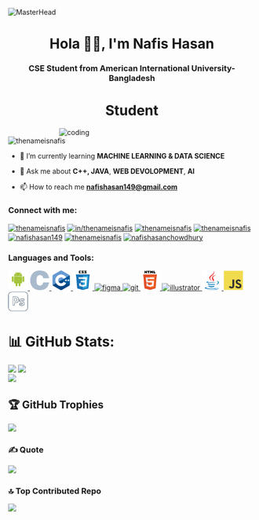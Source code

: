 ![MasterHead](https://media.giphy.com/headers/GitHub/w8ZJLtJbmuph.gif)

<h1 align="center">Hola 👋🏻, I'm Nafis Hasan</h1>
<h3 align="center">CSE Student from American International University-Bangladesh</h3>
<h1 align="center">Student</h1>

<img align="right" alt="coding" width="400" src="https://media3.giphy.com/media/zhYSVCirREeIZtONCI/200w.gif?cid=82a1493b9h1lkftmna6nu3yhdfrhhqgm7oa3tkgxqos86j5h&ep=v1_gifs_related&rid=200w.gif&ct=s">

<p align="left"> <img src="https://komarev.com/ghpvc/?username=thenameisnafis&label=Profile%20views&color=0e75b6&style=flat" alt="thenameisnafis" /> </p>

- 🌱 I’m currently learning **MACHINE LEARNING & DATA SCIENCE** 

- 💬 Ask me about **C++, JAVA**, **WEB DEVOLOPMENT**, **AI** 

- 📫 How to reach me **nafishasan149@gmail.com**

<h3 align="left">Connect with me:</h3>
<p align="left">
<a href="https://twitter.com/thenameisnafis" target="blank"><img align="center" src="https://raw.githubusercontent.com/rahuldkjain/github-profile-readme-generator/master/src/images/icons/Social/twitter.svg" alt="thenameisnafis" height="30" width="40" /></a>
<a href="https://www.linkedin.com/in/thenameisnafis/" target="blank"><img align="center" src="https://raw.githubusercontent.com/rahuldkjain/github-profile-readme-generator/master/src/images/icons/Social/linked-in-alt.svg" alt="in/thenameisnafis" height="30" width="40" /></a>
<a href="https://www.facebook.com/thenafishasan/" target="blank"><img align="center" src="https://raw.githubusercontent.com/rahuldkjain/github-profile-readme-generator/master/src/images/icons/Social/facebook.svg" alt="thenameisnafis" height="30" width="40" /></a>
<a href="https://instagram.com/thenameisnafis" target="blank"><img align="center" src="https://raw.githubusercontent.com/rahuldkjain/github-profile-readme-generator/master/src/images/icons/Social/instagram.svg" alt="thenameisnafis" height="30" width="40" /></a>
<a href="https://www.hackerrank.com/nafishasan149" target="blank"><img align="center" src="https://raw.githubusercontent.com/rahuldkjain/github-profile-readme-generator/master/src/images/icons/Social/hackerrank.svg" alt="nafishasan149" height="30" width="40" /></a>
<a href="https://codeforces.com/profile/thenameisnafis" target="blank"><img align="center" src="https://raw.githubusercontent.com/rahuldkjain/github-profile-readme-generator/master/src/images/icons/Social/codeforces.svg" alt="thenameisnafis" height="30" width="40" /></a>
<a href="https://discord.gg/nafishasanchowdhury" target="blank"><img align="center" src="https://raw.githubusercontent.com/rahuldkjain/github-profile-readme-generator/master/src/images/icons/Social/discord.svg" alt="nafishasanchowdhury" height="30" width="40" /></a>
</p>

<h3 align="left">Languages and Tools:</h3>
<p align="left"> <a href="https://developer.android.com" target="_blank" rel="noreferrer"> <img src="https://raw.githubusercontent.com/devicons/devicon/master/icons/android/android-original-wordmark.svg" alt="android" width="40" height="40"/> </a> <a href="https://www.cprogramming.com/" target="_blank" rel="noreferrer"> <img src="https://raw.githubusercontent.com/devicons/devicon/master/icons/c/c-original.svg" alt="c" width="40" height="40"/> </a> <a href="https://www.w3schools.com/cpp/" target="_blank" rel="noreferrer"> <img src="https://raw.githubusercontent.com/devicons/devicon/master/icons/cplusplus/cplusplus-original.svg" alt="cplusplus" width="40" height="40"/> </a> <a href="https://www.w3schools.com/css/" target="_blank" rel="noreferrer"> <img src="https://raw.githubusercontent.com/devicons/devicon/master/icons/css3/css3-original-wordmark.svg" alt="css3" width="40" height="40"/> </a> <a href="https://www.figma.com/" target="_blank" rel="noreferrer"> <img src="https://www.vectorlogo.zone/logos/figma/figma-icon.svg" alt="figma" width="40" height="40"/> </a> <a href="https://git-scm.com/" target="_blank" rel="noreferrer"> <img src="https://www.vectorlogo.zone/logos/git-scm/git-scm-icon.svg" alt="git" width="40" height="40"/> </a> <a href="https://www.w3.org/html/" target="_blank" rel="noreferrer"> <img src="https://raw.githubusercontent.com/devicons/devicon/master/icons/html5/html5-original-wordmark.svg" alt="html5" width="40" height="40"/> </a> <a href="https://www.adobe.com/in/products/illustrator.html" target="_blank" rel="noreferrer"> <img src="https://www.vectorlogo.zone/logos/adobe_illustrator/adobe_illustrator-icon.svg" alt="illustrator" width="40" height="40"/> </a> <a href="https://www.java.com" target="_blank" rel="noreferrer"> <img src="https://raw.githubusercontent.com/devicons/devicon/master/icons/java/java-original.svg" alt="java" width="40" height="40"/> </a> <a href="https://developer.mozilla.org/en-US/docs/Web/JavaScript" target="_blank" rel="noreferrer"> <img src="https://raw.githubusercontent.com/devicons/devicon/master/icons/javascript/javascript-original.svg" alt="javascript" width="40" height="40"/> </a> <a href="https://www.photoshop.com/en" target="_blank" rel="noreferrer"> <img src="https://raw.githubusercontent.com/devicons/devicon/master/icons/photoshop/photoshop-line.svg" alt="photoshop" width="40" height="40"/> </a> </p>

# 📊 GitHub Stats:

![](https://github-readme-stats.vercel.app/api?username=thenameisnafis&theme=tokyonight&hide_border=false&include_all_commits=true&count_private=true)
![](https://github-readme-streak-stats.herokuapp.com/?user=thenameisnafis&theme=tokyonight&hide_border=false)<br/>
![](https://github-readme-stats.vercel.app/api/top-langs/?username=thenameisnafis&theme=tokyonight&hide_border=false&include_all_commits=true&count_private=true&layout=compact)

## 🏆 GitHub Trophies
![](https://github-profile-trophy.vercel.app/?username=thenameisnafis&theme=tokyonight&no-frame=false&no-bg=false&margin-w=4)

### ✍️ Quote
![](https://quotes-github-readme.vercel.app/api?type=horizontal&theme=tokyonight)

### 🔝 Top Contributed Repo
![](https://github-contributor-stats.vercel.app/api?username=thenameisnafis&limit=5&theme=tokyonight&combine_all_yearly_contributions=true)
